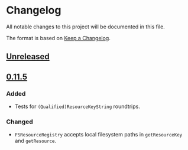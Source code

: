 # Changelog
All notable changes to this project will be documented in this file.

The format is based on [Keep a Changelog](https://keepachangelog.com/en/1.0.0/).

## [Unreleased]

## [0.11.5]
### Added
- Tests for `(Qualified)ResourceKeyString` roundtrips.

### Changed
- `FSResourceRegistry` accepts local filesystem paths in `getResourceKey` and `getResource`.

[Unreleased]: https://github.com/metaborg/resource/compare/release-0.11.5...HEAD
[0.11.5]: https://github.com/metaborg/resource/compare/release-0.11.4...release-0.11.5
